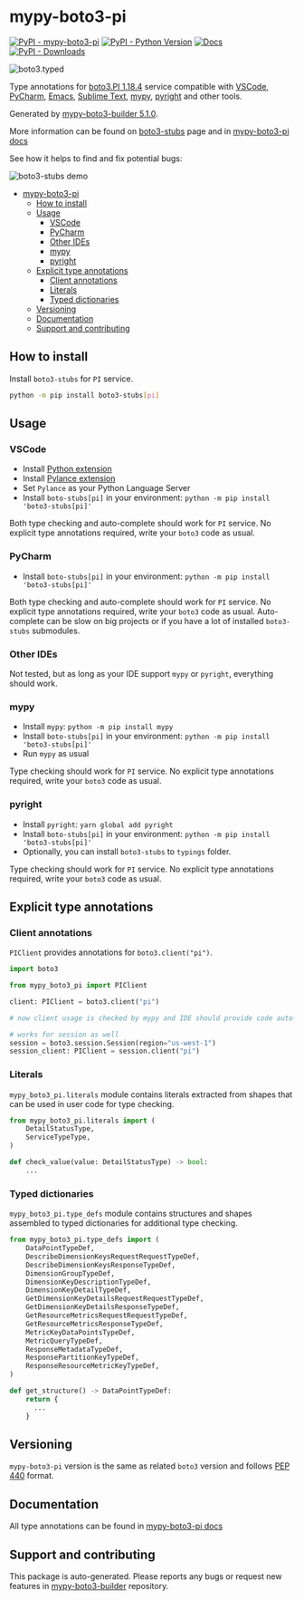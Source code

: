 <a id="mypy-boto3-pi"></a>

# mypy-boto3-pi

[![PyPI - mypy-boto3-pi](https://img.shields.io/pypi/v/mypy-boto3-pi.svg?color=blue)](https://pypi.org/project/mypy-boto3-pi)
[![PyPI - Python Version](https://img.shields.io/pypi/pyversions/mypy-boto3-pi.svg?color=blue)](https://pypi.org/project/mypy-boto3-pi)
[![Docs](https://img.shields.io/readthedocs/mypy-boto3-builder.svg?color=blue)](https://mypy-boto3-builder.readthedocs.io/)
[![PyPI - Downloads](https://img.shields.io/pypi/dw/mypy-boto3-pi?color=blue)](https://pypistats.org/packages/mypy-boto3-pi)

![boto3.typed](https://github.com/vemel/mypy_boto3_builder/raw/master/logo.png)

Type annotations for
[boto3.PI 1.18.4](https://boto3.amazonaws.com/v1/documentation/api/1.18.4/reference/services/pi.html#PI)
service compatible with [VSCode](https://code.visualstudio.com/),
[PyCharm](https://www.jetbrains.com/pycharm/),
[Emacs](https://www.gnu.org/software/emacs/),
[Sublime Text](https://www.sublimetext.com/),
[mypy](https://github.com/python/mypy),
[pyright](https://github.com/microsoft/pyright) and other tools.

Generated by
[mypy-boto3-builder 5.1.0](https://github.com/vemel/mypy_boto3_builder).

More information can be found on
[boto3-stubs](https://pypi.org/project/boto3-stubs/) page and in
[mypy-boto3-pi docs](https://vemel.github.io/boto3_stubs_docs/mypy_boto3_pi/)

See how it helps to find and fix potential bugs:

![boto3-stubs demo](https://github.com/vemel/mypy_boto3_builder/raw/master/demo.gif)

- [mypy-boto3-pi](#mypy-boto3-pi)
  - [How to install](#how-to-install)
  - [Usage](#usage)
    - [VSCode](#vscode)
    - [PyCharm](#pycharm)
    - [Other IDEs](#other-ides)
    - [mypy](#mypy)
    - [pyright](#pyright)
  - [Explicit type annotations](#explicit-type-annotations)
    - [Client annotations](#client-annotations)
    - [Literals](#literals)
    - [Typed dictionaries](#typed-dictionaries)
  - [Versioning](#versioning)
  - [Documentation](#documentation)
  - [Support and contributing](#support-and-contributing)

<a id="how-to-install"></a>

## How to install

Install `boto3-stubs` for `PI` service.

```bash
python -m pip install boto3-stubs[pi]
```

<a id="usage"></a>

## Usage

<a id="vscode"></a>

### VSCode

- Install
  [Python extension](https://marketplace.visualstudio.com/items?itemName=ms-python.python)
- Install
  [Pylance extension](https://marketplace.visualstudio.com/items?itemName=ms-python.vscode-pylance)
- Set `Pylance` as your Python Language Server
- Install `boto-stubs[pi]` in your environment:
  `python -m pip install 'boto3-stubs[pi]'`

Both type checking and auto-complete should work for `PI` service. No explicit
type annotations required, write your `boto3` code as usual.

<a id="pycharm"></a>

### PyCharm

- Install `boto-stubs[pi]` in your environment:
  `python -m pip install 'boto3-stubs[pi]'`

Both type checking and auto-complete should work for `PI` service. No explicit
type annotations required, write your `boto3` code as usual. Auto-complete can
be slow on big projects or if you have a lot of installed `boto3-stubs`
submodules.

<a id="other-ides"></a>

### Other IDEs

Not tested, but as long as your IDE support `mypy` or `pyright`, everything
should work.

<a id="mypy"></a>

### mypy

- Install `mypy`: `python -m pip install mypy`
- Install `boto-stubs[pi]` in your environment:
  `python -m pip install 'boto3-stubs[pi]'`
- Run `mypy` as usual

Type checking should work for `PI` service. No explicit type annotations
required, write your `boto3` code as usual.

<a id="pyright"></a>

### pyright

- Install `pyright`: `yarn global add pyright`
- Install `boto-stubs[pi]` in your environment:
  `python -m pip install 'boto3-stubs[pi]'`
- Optionally, you can install `boto3-stubs` to `typings` folder.

Type checking should work for `PI` service. No explicit type annotations
required, write your `boto3` code as usual.

<a id="explicit-type-annotations"></a>

## Explicit type annotations

<a id="client-annotations"></a>

### Client annotations

`PIClient` provides annotations for `boto3.client("pi")`.

```python
import boto3

from mypy_boto3_pi import PIClient

client: PIClient = boto3.client("pi")

# now client usage is checked by mypy and IDE should provide code auto-complete

# works for session as well
session = boto3.session.Session(region="us-west-1")
session_client: PIClient = session.client("pi")
```

<a id="literals"></a>

### Literals

`mypy_boto3_pi.literals` module contains literals extracted from shapes that
can be used in user code for type checking.

```python
from mypy_boto3_pi.literals import (
    DetailStatusType,
    ServiceTypeType,
)

def check_value(value: DetailStatusType) -> bool:
    ...
```

<a id="typed-dictionaries"></a>

### Typed dictionaries

`mypy_boto3_pi.type_defs` module contains structures and shapes assembled to
typed dictionaries for additional type checking.

```python
from mypy_boto3_pi.type_defs import (
    DataPointTypeDef,
    DescribeDimensionKeysRequestRequestTypeDef,
    DescribeDimensionKeysResponseTypeDef,
    DimensionGroupTypeDef,
    DimensionKeyDescriptionTypeDef,
    DimensionKeyDetailTypeDef,
    GetDimensionKeyDetailsRequestRequestTypeDef,
    GetDimensionKeyDetailsResponseTypeDef,
    GetResourceMetricsRequestRequestTypeDef,
    GetResourceMetricsResponseTypeDef,
    MetricKeyDataPointsTypeDef,
    MetricQueryTypeDef,
    ResponseMetadataTypeDef,
    ResponsePartitionKeyTypeDef,
    ResponseResourceMetricKeyTypeDef,
)

def get_structure() -> DataPointTypeDef:
    return {
      ...
    }
```

<a id="versioning"></a>

## Versioning

`mypy-boto3-pi` version is the same as related `boto3` version and follows
[PEP 440](https://www.python.org/dev/peps/pep-0440/) format.

<a id="documentation"></a>

## Documentation

All type annotations can be found in
[mypy-boto3-pi docs](https://vemel.github.io/boto3_stubs_docs/mypy_boto3_pi/)

<a id="support-and-contributing"></a>

## Support and contributing

This package is auto-generated. Please reports any bugs or request new features
in [mypy-boto3-builder](https://github.com/vemel/mypy_boto3_builder/issues/)
repository.
